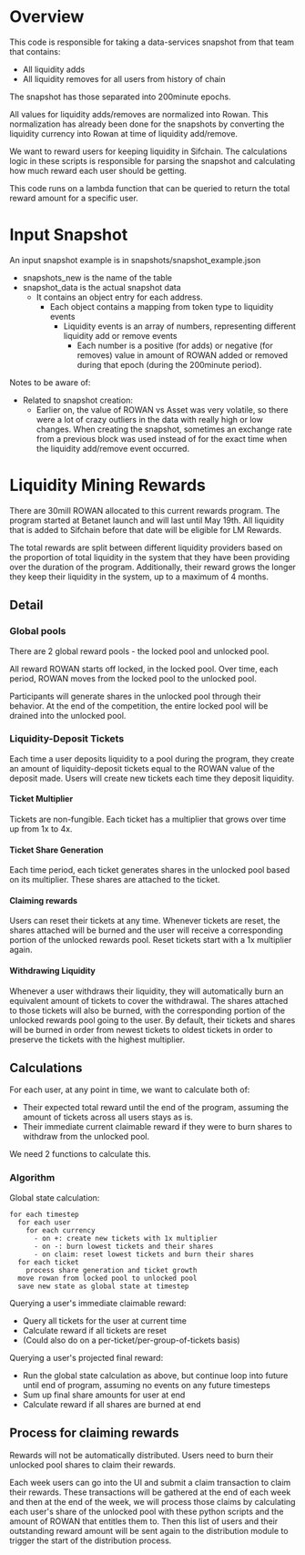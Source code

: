 # Overview
This code is responsible for taking a data-services snapshot from that team that contains:
 - All liquidity adds
 - All liquidity removes
for all users from history of chain

The snapshot has those separated into 200minute epochs.

All values for liquidity adds/removes are normalized into Rowan. This normalization has already been done for the snapshots by converting the liquidity currency into Rowan at time of liquidity add/remove.

We want to reward users for keeping liquidity in Sifchain. The calculations logic in these scripts is responsible for parsing the snapshot and calculating how much reward each user should be getting.

This code runs on a lambda function that can be queried to return the total reward amount for a specific user.

# Input Snapshot
An input snapshot example is in snapshots/snapshot_example.json
 - snapshots_new is the name of the table
 - snapshot_data is the actual snapshot data
   - It contains an object entry for each address.
     - Each object contains a mapping from token type to liquidity events
       - Liquidity events is an array of numbers, representing different liquidity add or remove events
         - Each number is a positive (for adds) or negative (for removes) value in amount of ROWAN added or removed during that epoch (during the 200minute period).

Notes to be aware of:
 - Related to snapshot creation:
   - Earlier on, the value of ROWAN vs Asset was very volatile, so there were a lot of crazy outliers in the data with really high or low changes. When creating the snapshot, sometimes an exchange rate from a previous block was used instead of for the exact time when the liquidity add/remove event occurred.

# Liquidity Mining Rewards
There are 30mill ROWAN allocated to this current rewards program. The program started at Betanet launch and will last until May 19th. All liquidity that is added to Sifchain before that date will be eligible for LM Rewards.

The total rewards are split between different liquidity providers based on the proportion of total liquidity in the system that they have been providing over the duration of the program. Additionally, their reward grows the longer they keep their liquidity in the system, up to a maximum of 4 months.

## Detail
### Global pools
There are 2 global reward pools - the locked pool and unlocked pool.

All reward ROWAN starts off locked, in the locked pool. Over time, each period, ROWAN moves from the locked pool to the unlocked pool.

Participants will generate shares in the unlocked pool through their behavior. At the end of the competition, the entire locked pool will be drained into the unlocked pool.

### Liquidity-Deposit Tickets
Each time a user deposits liquidity to a pool during the program, they create an amount of liquidity-deposit tickets equal to the ROWAN value of the deposit made. Users will create new tickets each time they deposit liquidity.

#### Ticket Multiplier
Tickets are non-fungible. Each ticket has a multiplier that grows over time up from 1x to 4x.

#### Ticket Share Generation
Each time period, each ticket generates shares in the unlocked pool based on its multiplier. These shares are attached to the ticket.

#### Claiming rewards
Users can reset their tickets at any time. Whenever tickets are reset, the shares attached will be burned and the user will receive a corresponding portion of the unlocked rewards pool. Reset tickets start with a 1x multiplier again.

#### Withdrawing Liquidity
Whenever a user withdraws their liquidity, they will automatically burn an equivalent amount of tickets to cover the withdrawal. The shares attached to those tickets will also be burned, with the corresponding portion of the unlocked rewards pool going to the user. By default, their tickets and shares will be burned in order from newest tickets to oldest tickets in order to preserve the tickets with the highest multiplier.

## Calculations

For each user, at any point in time, we want to calculate both of:
 -  Their expected total reward until the end of the program, assuming the amount of tickets across all users stays as is.
 - Their immediate current claimable reward if they were to burn shares to withdraw from the unlocked pool.

We need 2 functions to calculate this.

### Algorithm
Global state calculation:
```
for each timestep
  for each user
    for each currency
      - on +: create new tickets with 1x multiplier
      - on -: burn lowest tickets and their shares
      - on claim: reset lowest tickets and burn their shares
  for each ticket
    process share generation and ticket growth
  move rowan from locked pool to unlocked pool
  save new state as global state at timestep
```

Querying a user's immediate claimable reward:
 - Query all tickets for the user at current time
 - Calculate reward if all tickets are reset
 - (Could also do on a per-ticket/per-group-of-tickets basis)

Querying a user's projected final reward:
 - Run the global state calculation as above, but continue loop into future until end of program, assuming no events on any future timesteps
 - Sum up final share amounts for user at end
 - Calculate reward if all shares are burned at end

## Process for claiming rewards
Rewards will not be automatically distributed. Users need to burn their unlocked pool shares to claim their rewards.

Each week users can go into the UI and submit a claim transaction to claim their rewards. These transactions will be gathered at the end of each week and then at the end of the week, we will process those claims by calculating each user's share of the unlocked pool with these python scripts and the amount of ROWAN that entitles them to. Then this list of users and their outstanding reward amount will be sent again to the distribution module to trigger the start of the distribution process.
